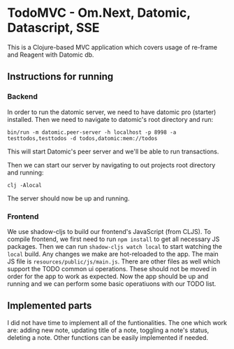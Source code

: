 # TodoMVC - Om.Next, Datomic, Datascript, SSE

This is a Clojure-based MVC application which covers usage of re-frame and Reagent with Datomic db.

## Instructions for running

### Backend
In order to run the datomic server, we need to have datomic pro (starter) installed. Then we need to navigate to 
datomic's root directory and run:

```bin/run -m datomic.peer-server -h localhost -p 8998 -a testtodos,testtodos -d todos,datomic:mem://todos```

This will start Datomic's peer server and we'll be able to run transactions.

Then we can start our server by navigating to out projects root directory and running:

```clj -Alocal```

The server should now be up and running.


### Frontend
We use shadow-cljs to build our frontend's JavaScript (from CLJS). To compile frontend, we first need to run
`npm install` to get all necessary JS packages. Then we can run `shadow-cljs watch local` to start watching the `local`
build. Any changes we make are hot-reloaded to the app. The main JS file is `resources/public/js/main.js`.
There are other files as well which support the TODO common ui operations. These should not be moved in order for the
app to work as expected.
Now the app should be up and running and we can perform some basic operatiuons with our TODO list.

## Implemented parts
I did not have time to implement all of the funtionalities. The one which work are:
adding new note, updating title of a note, toggling a note's status, deleting a note.
Other functions can be easily implemented if needed.

